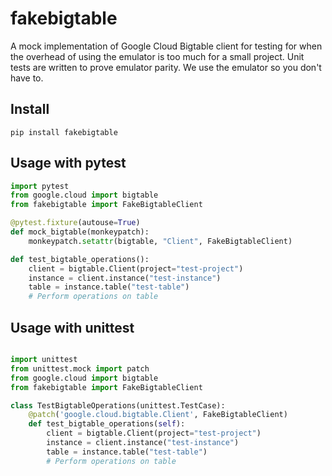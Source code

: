 # fakebigtable

A mock implementation of Google Cloud Bigtable client for testing for when the overhead of using the emulator is too much for a small project.
Unit tests are written to prove emulator parity.   We use the emulator so you don't have to.

## Install

```
pip install fakebigtable
```

## Usage with pytest

```python
import pytest
from google.cloud import bigtable
from fakebigtable import FakeBigtableClient

@pytest.fixture(autouse=True)
def mock_bigtable(monkeypatch):
    monkeypatch.setattr(bigtable, "Client", FakeBigtableClient)

def test_bigtable_operations():
    client = bigtable.Client(project="test-project")
    instance = client.instance("test-instance")
    table = instance.table("test-table")
    # Perform operations on table
```

## Usage with unittest

```python

import unittest
from unittest.mock import patch
from google.cloud import bigtable
from fakebigtable import FakeBigtableClient

class TestBigtableOperations(unittest.TestCase):
    @patch('google.cloud.bigtable.Client', FakeBigtableClient)
    def test_bigtable_operations(self):
        client = bigtable.Client(project="test-project")
        instance = client.instance("test-instance")
        table = instance.table("test-table")
        # Perform operations on table
```
